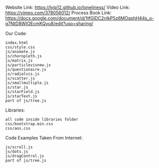 Website Link: https://lyip12.github.io/loneliness/
Video Link: https://vimeo.com/378056012/
Process Book Link: https://docs.google.com/document/d/1tfGlDC2nlkP5z6MOsphH44s_o-q7NtD8WIOEcmKQyu8/edit?usp=sharing/

Our Code:

    index.html
    css/style.css
    js/animate.js
    js/choropleth.js
    js/matrix.js
    js/particlevisnew.js
    js/questionaire.js  
    js/radialvis.js  
    js/scatter.js 
    js/smallmultiple.js  
    js/star.js  
    js/starField.js  
    js/starText.js
    part of js/tree.js

Libraries:
    
    all code inside libraries folder
    css/bootstrap.min.css
    css/aos.css

Code Examples Taken From Internet:

    js/scroll.js
    js/dots.js
    js/dragControl.js
    part of js/tree.js
